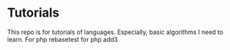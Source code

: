 # Tutorials
This repo is for tutorials of languages.
Especially, basic algorithms I need to learn.
For php
rebasetest
for php
add3
